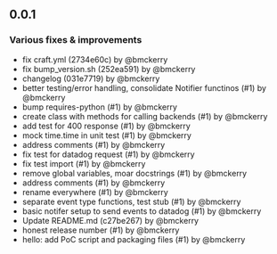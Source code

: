 ## 0.0.1

### Various fixes & improvements

- fix craft.yml (2734e60c) by @bmckerry
- fix bump_version.sh (252ea591) by @bmckerry
- changelog (031e7719) by @bmckerry
- better testing/error handling, consolidate Notifier functinos (#1) by @bmckerry
- bump requires-python (#1) by @bmckerry
- create class with methods for calling backends (#1) by @bmckerry
- add test for 400 response (#1) by @bmckerry
- mock time.time in unit test (#1) by @bmckerry
- address comments (#1) by @bmckerry
- fix test for datadog request (#1) by @bmckerry
- fix test import (#1) by @bmckerry
- remove global variables, moar docstrings (#1) by @bmckerry
- address comments (#1) by @bmckerry
- rename everywhere (#1) by @bmckerry
- separate event type functions, test stub (#1) by @bmckerry
- basic notifer setup to send events to datadog (#1) by @bmckerry
- Update README.md (c27be267) by @bmckerry
- honest release number (#1) by @bmckerry
- hello: add PoC script and packaging files (#1) by @bmckerry


